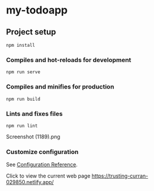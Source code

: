 # my-todoapp

## Project setup
```
npm install
```

### Compiles and hot-reloads for development
```
npm run serve
```

### Compiles and minifies for production
```
npm run build
```

### Lints and fixes files
```
npm run lint
```
Screenshot (1189).png

### Customize configuration
See [Configuration Reference](https://cli.vuejs.org/config/).

Click to view the current web page 
https://trusting-curran-029850.netlify.app/
